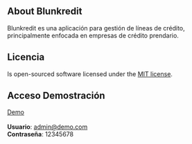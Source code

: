 ## About Blunkredit

Blunkredit es una aplicación para gestión de líneas de crédito, principalmente enfocada en empresas de crédito prendario.

## Licencia

Is open-sourced software licensed under the [MIT license](https://opensource.org/licenses/MIT).

## Acceso Demostración

<a href="https://inveria.kodbli.app/" target="_blank">[Demo](https://inveria.kodbli.app/)</a><br><br>
<b>Usuario</b>: admin@demo.com<br>
<b>Contraseña</b>: 12345678
